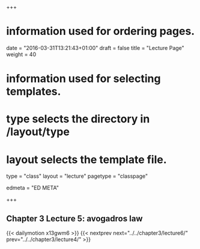 +++
# information used for ordering pages.
date = "2016-03-31T13:21:43+01:00"
draft = false
title = "Lecture Page"
weight = 40

# information used for selecting templates.
# type selects the directory in /layout/type
# layout selects the template file.

type   = "class"
layout = "lecture"
pagetype = "classpage"





edmeta = "ED META"

+++
## Chapter 3 Lecture 5: avogadros law
{{< dailymotion x13gwm6 >}}
{{< nextprev next="../../chapter3/lecture6/"     prev="../../chapter3/lecture4/"  >}}

